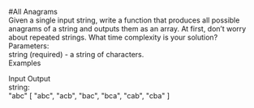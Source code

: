 #All Anagrams
<br />
Given a single input string, write a function that produces all possible anagrams of a string and outputs them as an array. At first, don’t worry about repeated strings. What time complexity is your solution?
<br/>
Parameters:
<br/>
string (required) - a string of characters.
<br/>
Examples
<br />

Input   Output
<br />
string:
<br />
"abc"   [ "abc", "acb", "bac", "bca", "cab", "cba" ]
